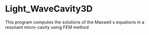 # Light_WaveCavity3D
This program computes the solutions of the Maxwell s equations in a resonant micro-cavity using FEM method
